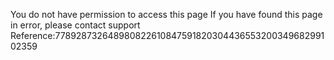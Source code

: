 You do not have permission to access this page If you have found this page in error, please contact support Reference:77892873264898082261084759182030443655320034968299102359